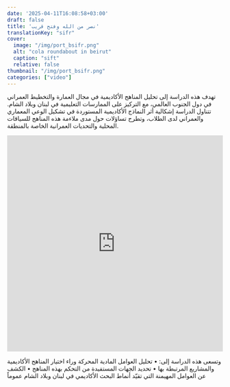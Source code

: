 ```yaml
---
date: '2025-04-11T16:08:58+03:00'
draft: false
title: 'نصر من الله وفتح قريب'
translationKey: "sifr"
cover:
  image: "/img/port_bsifr.png"
  alt: "cola roundabout in beirut"
  caption: "sift"
  relative: false 
thumbnail: "/img/port_bsifr.png"
categories: ["video"]
---
```

تهدف هذه الدراسة إلى تحليل المناهج الأكاديمية في مجال العمارة والتخطيط العمراني في دول الجنوب العالمي، مع التركيز على الممارسات التعليمية في لبنان وبلاد الشام. تتناول الدراسة إشكالية أثر النماذج الأكاديمية المستوردة في تشكيل الوعي المعماري والعمراني لدى الطلاب، وتطرح تساؤلات حول مدى ملاءمة هذه المناهج للسياقات المحلية والتحديات العمرانية الخاصة بالمنطقة.

<div style="padding:100.00% 0 0 0;position:relative;"><iframe src="https://player.vimeo.com/video/1097833441?badge=0&autopause=0&player_id=0&app_id=58479/embed" allow="autoplay; fullscreen; picture-in-picture" allowfullscreen frameborder="0" style="position:absolute;top:0;left:0;width:100%;height:100%;"></iframe></div>


وتسعى هذه الدراسة إلى:
	•	تحليل العوامل المادية المحركة وراء اختيار المناهج الأكاديمية والمشاريع المرتبطة بها
	•	تحديد الجهات المستفيدة من التحكم بهذه المناهج
	•	الكشف عن العوامل المهيمنة التي تقيّد أنماط البحث الأكاديمي في لبنان وبلاد الشام عموماً


